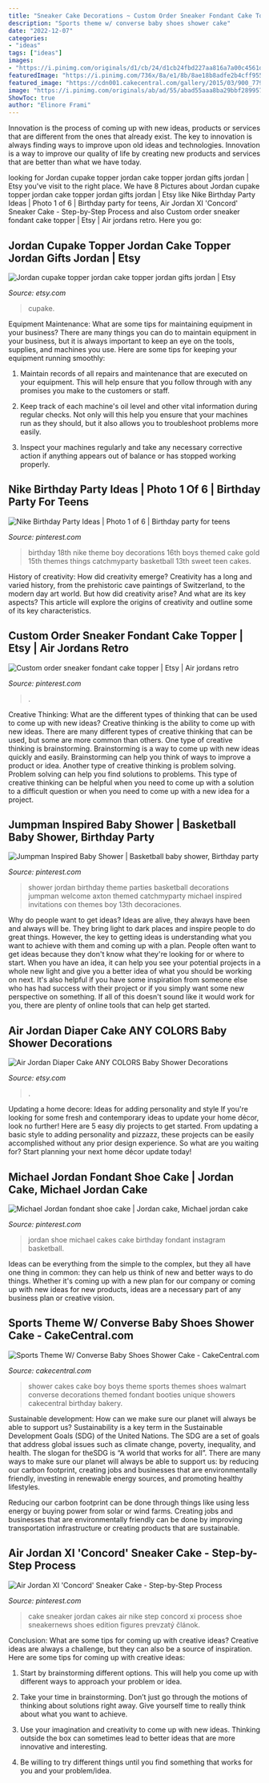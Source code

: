 ```yaml
---
title: "Sneaker Cake Decorations ~ Custom Order Sneaker Fondant Cake Topper"
description: "Sports theme w/ converse baby shoes shower cake"
date: "2022-12-07"
categories:
- "ideas"
tags: ["ideas"]
images:
- "https://i.pinimg.com/originals/d1/cb/24/d1cb24fbd227aa816a7a00c4561dcec0.jpg"
featuredImage: "https://i.pinimg.com/736x/8a/e1/8b/8ae18b8adfe2b4cff9558fefc0238a05--jordan-sneaker-nike-shoes-on-sale.jpg"
featured_image: "https://cdn001.cakecentral.com/gallery/2015/03/900_779334u3wJ_sports-theme-w-converse-baby-shoes-shower-cake.jpg"
image: "https://i.pinimg.com/originals/ab/ad/55/abad55aaa8ba29bbf289957634f11ec5.jpg"
ShowToc: true
author: "Elinore Frami"
---
```



Innovation is the process of coming up with new ideas, products or services that are different from the ones that already exist. The key to innovation is always finding ways to improve upon old ideas and technologies. Innovation is a way to improve our quality of life by creating new products and services that are better than what we have today.

	

		
looking for Jordan cupake topper jordan cake topper jordan gifts jordan | Etsy you've visit to the right place. We have 8 Pictures about Jordan cupake topper jordan cake topper jordan gifts jordan | Etsy like Nike Birthday Party Ideas | Photo 1 of 6 | Birthday party for teens, Air Jordan XI &#039;Concord&#039; Sneaker Cake - Step-by-Step Process and also Custom order sneaker fondant cake topper | Etsy | Air jordans retro. Here you go:
		
    
## Jordan Cupake Topper Jordan Cake Topper Jordan Gifts Jordan | Etsy

<img loading=lazy src="https://i.etsystatic.com/11249961/r/il/65aee5/2616079906/il_794xN.2616079906_8xzx.jpg" onerror="this.onerror=null;this.src='https://tse3.mm.bing.net/th?id=OIP.i86zHE3dQjX0TEDRDx4hCAHaHa&amp;pid=15.1';" alt="Jordan cupake topper jordan cake topper jordan gifts jordan | Etsy">

_Source: etsy.com_

>cupake. 

	

Equipment Maintenance: What are some tips for maintaining equipment in your business?
There are many things you can do to maintain equipment in your business, but it is always important to keep an eye on the tools, supplies, and machines you use. Here are some tips for keeping your equipment running smoothly:
1. Maintain records of all repairs and maintenance that are executed on your equipment. This will help ensure that you follow through with any promises you make to the customers or staff.

2. Keep track of each machine's oil level and other vital information during regular checks. Not only will this help you ensure that your machines run as they should, but it also allows you to troubleshoot problems more easily.

3. Inspect your machines regularly and take any necessary corrective action if anything appears out of balance or has stopped working properly.

    
## Nike Birthday Party Ideas | Photo 1 Of 6 | Birthday Party For Teens

<img loading=lazy src="https://i.pinimg.com/736x/9d/1c/26/9d1c26f1d5754ddd937d117c911a7220.jpg" onerror="this.onerror=null;this.src='https://tse2.mm.bing.net/th?id=OIP.zjFxl-NjLZTkZKCmkc-bdgHaJ4&amp;pid=15.1';" alt="Nike Birthday Party Ideas | Photo 1 of 6 | Birthday party for teens">

_Source: pinterest.com_

>birthday 18th nike theme boy decorations 16th boys themed cake gold 15th themes things catchmyparty basketball 13th sweet teen cakes. 

	

History of creativity: How did creativity emerge?
Creativity has a long and varied history, from the prehistoric cave paintings of Switzerland, to the modern day art world. But how did creativity arise? And what are its key aspects? This article will explore the origins of creativity and outline some of its key characteristics.

    
## Custom Order Sneaker Fondant Cake Topper | Etsy | Air Jordans Retro

<img loading=lazy src="https://i.pinimg.com/originals/ab/ad/55/abad55aaa8ba29bbf289957634f11ec5.jpg" onerror="this.onerror=null;this.src='https://tse2.mm.bing.net/th?id=OIP.P419S9r2WJtePkKSdlja3QHaG0&amp;pid=15.1';" alt="Custom order sneaker fondant cake topper | Etsy | Air jordans retro">

_Source: pinterest.com_

>. 

	

Creative Thinking: What are the different types of thinking that can be used to come up with new ideas?
Creative thinking is the ability to come up with new ideas. There are many different types of creative thinking that can be used, but some are more common than others. One type of creative thinking is brainstorming. Brainstorming is a way to come up with new ideas quickly and easily. Brainstorming can help you think of ways to improve a product or idea. Another type of creative thinking is problem solving. Problem solving can help you find solutions to problems. This type of creative thinking can be helpful when you need to come up with a solution to a difficult question or when you need to come up with a new idea for a project.

    
## Jumpman Inspired Baby Shower | Basketball Baby Shower, Birthday Party

<img loading=lazy src="https://i.pinimg.com/originals/d1/cb/24/d1cb24fbd227aa816a7a00c4561dcec0.jpg" onerror="this.onerror=null;this.src='https://tse3.mm.bing.net/th?id=OIP.xNC3KeOyHAxiiwHsltaSpwHaFj&amp;pid=15.1';" alt="Jumpman Inspired Baby Shower | Basketball baby shower, Birthday party">

_Source: pinterest.com_

>shower jordan birthday theme parties basketball decorations jumpman welcome axton themed catchmyparty michael inspired invitations con themes boy 13th decoraciones. 

	

Why do people want to get ideas?
Ideas are alive, they always have been and always will be. They bring light to dark places and inspire people to do great things. However, the key to getting ideas is understanding what you want to achieve with them and coming up with a plan. 
People often want to get ideas because they don't know what they're looking for or where to start. When you have an idea, it can help you see your potential projects in a whole new light and give you a better idea of what you should be working on next. It's also helpful if you have some inspiration from someone else who has had success with their project or if you simply want some new perspective on something. If all of this doesn't sound like it would work for you, there are plenty of online tools that can help get started.

    
## Air Jordan Diaper Cake ANY COLORS Baby Shower Decorations

<img loading=lazy src="https://img0.etsystatic.com/014/0/6541962/il_570xN.465780122_qd7l.jpg" onerror="this.onerror=null;this.src='https://tse4.mm.bing.net/th?id=OIP.IwI4EoU5p_9OL_cay_-NigHaJs&amp;pid=15.1';" alt="Air Jordan Diaper Cake ANY COLORS Baby Shower Decorations">

_Source: etsy.com_

>. 

	

Updating a home decore: Ideas for adding personality and style
If you're looking for some fresh and contemporary ideas to update your home décor, look no further! Here are 5 easy diy projects to get started. From updating a basic style to adding personality and pizzazz, these projects can be easily accomplished without any prior design experience. So what are you waiting for? Start planning your next home décor update today!

    
## Michael Jordan Fondant Shoe Cake | Jordan Cake, Michael Jordan Cake

<img loading=lazy src="https://i.pinimg.com/originals/be/69/17/be6917597189325e25ff25f203784981.jpg" onerror="this.onerror=null;this.src='https://tse2.mm.bing.net/th?id=OIP.VmKseCTwRbSmpghzEIXaqwHaHa&amp;pid=15.1';" alt="Michael Jordan fondant shoe cake | Jordan cake, Michael jordan cake">

_Source: pinterest.com_

>jordan shoe michael cakes cake birthday fondant instagram basketball. 

	

Ideas can be everything from the simple to the complex, but they all have one thing in common: they can help us think of new and better ways to do things. Whether it's coming up with a new plan for our company or coming up with new ideas for new products, ideas are a necessary part of any business plan or creative vision.

    
## Sports Theme W/ Converse Baby Shoes Shower Cake - CakeCentral.com

<img loading=lazy src="https://cdn001.cakecentral.com/gallery/2015/03/900_779334u3wJ_sports-theme-w-converse-baby-shoes-shower-cake.jpg" onerror="this.onerror=null;this.src='https://tse2.mm.bing.net/th?id=OIP.P9x4CjFBckvwg5VcNWN38gHaJ4&amp;pid=15.1';" alt="Sports Theme W/ Converse Baby Shoes Shower Cake - CakeCentral.com">

_Source: cakecentral.com_

>shower cakes cake boy boys theme sports themes shoes walmart converse decorations themed fondant booties unique showers cakecentral birthday bakery. 

	

Sustainable development: How can we make sure our planet will always be able to support us?
Sustainability is a key term in the Sustainable Development Goals (SDG) of the United Nations. The SDG are a set of goals that address global issues such as climate change, poverty, inequality, and health. The slogan for theSDG is “A world that works for all”.
There are many ways to make sure our planet will always be able to support us: by reducing our carbon footprint, creating jobs and businesses that are environmentally friendly, investing in renewable energy sources, and promoting healthy lifestyles.

Reducing our carbon footprint can be done through things like using less energy or buying power from solar or wind farms. Creating jobs and businesses that are environmentally friendly can be done by improving transportation infrastructure or creating products that are sustainable.

    
## Air Jordan XI &#039;Concord&#039; Sneaker Cake - Step-by-Step Process

<img loading=lazy src="https://i.pinimg.com/736x/8a/e1/8b/8ae18b8adfe2b4cff9558fefc0238a05--jordan-sneaker-nike-shoes-on-sale.jpg" onerror="this.onerror=null;this.src='https://tse4.mm.bing.net/th?id=OIP.99BY2ciGsqbHbvskArQ1VAHaLG&amp;pid=15.1';" alt="Air Jordan XI &#039;Concord&#039; Sneaker Cake - Step-by-Step Process">

_Source: pinterest.com_

>cake sneaker jordan cakes air nike step concord xi process shoe sneakernews shoes edition figures prevzatý článok. 

	

Conclusion: What are some tips for coming up with creative ideas?
Creative ideas are always a challenge, but they can also be a source of inspiration. Here are some tips for coming up with creative ideas:
1. Start by brainstorming different options. This will help you come up with different ways to approach your problem or idea.

2. Take your time in brainstorming. Don’t just go through the motions of thinking about solutions right away. Give yourself time to really think about what you want to achieve.

3. Use your imagination and creativity to come up with new ideas. Thinking outside the box can sometimes lead to better ideas that are more innovative and interesting.

4. Be willing to try different things until you find something that works for you and your problem/idea.

